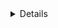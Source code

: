 <details>
This repo is the official website for the IfOnly hypixel guild!

---

This project was bootstrapped with [Create React App](https://github.com/facebook/create-react-app).

## Available Scripts

To run these scripts you will need Yarn. You can find install instructions from [here](https://yarnpkg.com).
In the project directory, you can run:

### `yarn install`

Fetch build dependencies from [npmjs](https://npmjs.com).
Do this the first time you clone the repository, or if you are getting unknown module errors.

### `yarn start`

Runs the app in the development mode.<br />
Open [http://localhost:3000](http://localhost:3000) to view it in the browser.

The page will reload if you make edits.<br />
You will also see any lint errors in the console.

### `yarn build`

Builds the app for production to the `build` folder.<br />
It correctly bundles React in production mode and optimizes the build for the best performance.

The build is minified and the filenames include the hashes.<br />
Your app is ready to be deployed!

See the section about [deployment](https://create-react-app.dev/docs/deployment) for more information.

### `yarn prettier`

Run [Prettier](https://prettier.io) on the code in the repository.

## Learn More

You can learn more in the [Create React App documentation](https://create-react-app.dev/docs/getting-started).

To learn React, check out the [React documentation](https://reactjs.org/).

### Code Splitting

This section has moved here: https://create-react-app.dev/docs/code-splitting

### Analyzing the Bundle Size

This section has moved here: https://create-react-app.dev/docs/analyzing-the-bundle-size

### Advanced Configuration

This section has moved here: https://create-react-app.dev/docs/advanced-configuration

### `yarn build` fails to minify

This section has moved here: https://create-react-app.dev/docs/troubleshooting#npm-run-build-fails-to-minify
</details>
